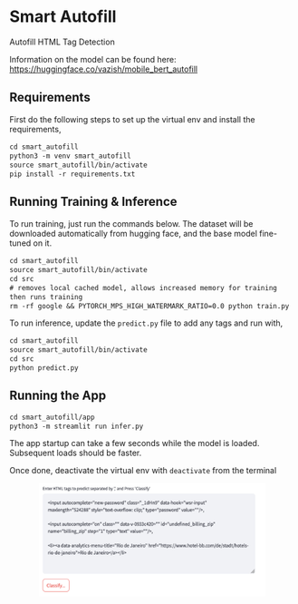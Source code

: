 # Smart Autofill
Autofill HTML Tag Detection

Information on the model can be found here: https://huggingface.co/vazish/mobile_bert_autofill

## Requirements
First do the following steps to set up the virtual env and install the requirements,

```
cd smart_autofill
python3 -m venv smart_autofill
source smart_autofill/bin/activate
pip install -r requirements.txt
```

## Running Training & Inference
To run training, just run the commands below. The dataset will be downloaded automatically from hugging face,
and the base model fine-tuned on it.

```shell
cd smart_autofill
source smart_autofill/bin/activate
cd src
# removes local cached model, allows increased memory for training then runs training
rm -rf google && PYTORCH_MPS_HIGH_WATERMARK_RATIO=0.0 python train.py
```

To run inference, update the `predict.py` file to add any tags and run with,
```shell
cd smart_autofill
source smart_autofill/bin/activate
cd src
python predict.py
```

## Running the App
```
cd smart_autofill/app
python3 -m streamlit run infer.py
```

The app startup can take a few seconds while the model is loaded. Subsequent loads should be faster.

Once done, deactivate the virtual env with `deactivate` from the terminal

<p align="center">
  <img src="assets/app_screenshot.png" width="400px" height="200px" />
</p>
